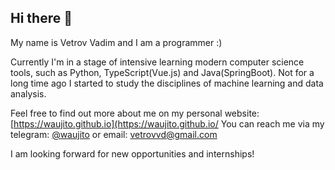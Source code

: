 ## Hi there 👋

My name is Vetrov Vadim and I am a programmer :) 

Currently I'm in a stage of intensive learning modern computer science tools, such as Python, TypeScript(Vue.js) and Java(SpringBoot). Not for a long time ago I started to study the disciplines of machine learning and data analysis. 

Feel free to find out more about me on my personal website: [https://waujito.github.io](https://waujito.github.io/
You can reach me via my telegram: [@waujito](https://t.me/waujito) or email: [vetrovvd@gmail.com](mailto:vetrovvd@gmail.com)

I am looking forward for new opportunities and internships!
